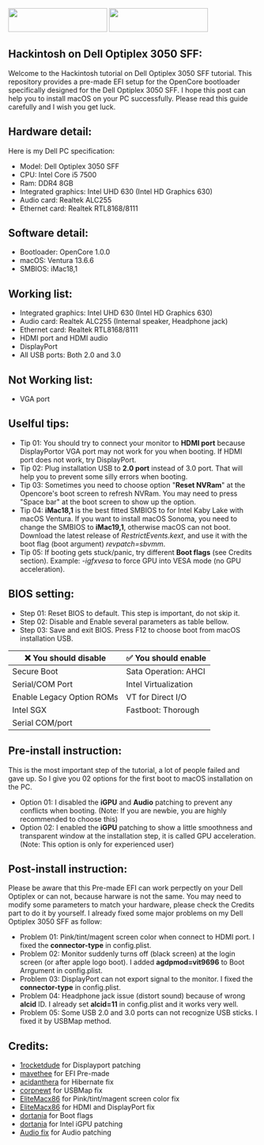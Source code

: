 <img src="https://developer.apple.com/licensing-trademarks/images/mac-logo.svg" width="200" height="48"/>
<img src="https://github.com/acidanthera/OpenCorePkg/blob/master/Docs/Logos/OpenCore_with_text_Small.png" width="200" height="48"/>

## Hackintosh on Dell Optiplex 3050 SFF:
Welcome to the Hackintosh tutorial on Dell Optiplex 3050 SFF tutorial. This repository provides a pre-made EFI setup for the OpenCore bootloader specifically designed for the Dell Optiplex 3050 SFF.
I hope this post can help you to install macOS on your PC successfully. Please read this guide carefully and I wish you get luck.
## Hardware detail:
Here is my Dell PC specification:
- Model: Dell Optiplex 3050 SFF
- CPU: Intel Core i5 7500
- Ram: DDR4 8GB
- Integrated graphics: Intel UHD 630 (Intel HD Graphics 630)
- Audio card: Realtek ALC255
- Ethernet card: Realtek RTL8168/8111
## Software detail:
- Bootloader: OpenCore 1.0.0
- macOS: Ventura 13.6.6
- SMBIOS: iMac18,1
## Working list:
- Integrated graphics: Intel UHD 630 (Intel HD Graphics 630)
- Audio card: Realtek ALC255 (Internal speaker, Headphone jack)
- Ethernet card: Realtek RTL8168/8111
- HDMI port and HDMI audio
- DisplayPort
- All USB ports: Both 2.0 and 3.0
## Not Working list:
- VGA port
## Uselful tips:
- Tip 01: You should try to connect your monitor to **HDMI port** because DisplayPortor VGA port may not work for you when booting. If HDMI port does not work, try DisplayPort.
- Tip 02: Plug installation USB to **2.0 port** instead of 3.0 port. That will help you to prevent some silly errors when booting.
- Tip 03: Sometimes you need to choose option "**Reset NVRam**" at the Opencore's boot screen to refresh NVRam. You may need to press "Space bar" at the boot screen to show up the option.
- Tip 04: **iMac18,1** is the best fitted SMBIOS to for Intel Kaby Lake with macOS Ventura. If you want to install macOS Sonoma, you need to change the SMBIOS to **iMac19,1**, otherwise macOS can not boot. Download the latest release of _RestrictEvents.kext_, and use it with the boot flag (boot argument) _revpatch=sbvmm_. 
- Tip 05: If booting gets stuck/panic, try different **Boot flags** (see Credits section). Example: _-igfxvesa_ to force GPU into VESA mode (no GPU acceleration).
## BIOS setting:
- Step 01: Reset BIOS to default. This step is important, do not skip it.
- Step 02: Disable and Enable several parameters as table bellow.
- Step 03: Save and exit BIOS. Press F12 to choose boot from macOS installation USB.

| ❌ You should disable     | ✅ You should enable |
|---------------------------|---------------------- |
| Secure Boot               | Sata Operation: AHCI  |
| Serial/COM Port           | Intel Virtualization  |
| Enable Legacy Option ROMs | VT for Direct I/O     |
| Intel SGX                 | Fastboot: Thorough    |
| Serial COM/port           |                       |

## Pre-install instruction:
This is the most important step of the tutorial, a lot of people failed and gave up. So I give you 02 options for the first boot to macOS installation on the PC.
- Option 01: I disabled the **iGPU** and **Audio** patching to prevent any conflicts when booting. (Note: If you are newbie, you are highly recommended to choose this)
- Option 02: I enabled the **iGPU** patching to show a little smoothness and transparent window at the installation step, it is called GPU acceleration. (Note: This option is only for experienced user)
## Post-install instruction:
Please be aware that this Pre-made EFI can work perpectly on your Dell Optiplex or can not, because harware is not the same. You may need to modify some parameters to match your hardware, please check the Credits part to do it by yourself.
I already fixed some major problems on my Dell Optiplex 3050 SFF as follow:
- Problem 01: Pink/tint/magent screen color when connect to HDMI port. I fixed the **connector-type** in config.plist.
- Problem 02: Monitor suddenly turns off (black screen) at the login screen (or after apple logo boot). I added **agdpmod=vit9696** to Boot Arrgument in config.plist.
- Problem 03: DisplayPort can not export signal to the monitor. I fixed the **connector-type** in config.plist.
- Problem 04: Headphone jack issue (distort sound) because of wrong **alcid** ID. I already set **alcid=11** in config.plist and it works very well.
- Problem 05: Some USB 2.0 and 3.0 ports can not recognize USB sticks. I fixed it by USBMap method.
## Credits:
- [1rocketdude](https://github.com/1rocketdude/Optiplex_3050_SFF) for Displayport patching
- [mavethee](https://github.com/mavethee/Hackintosh-OpenCore-EFI-DELL-Optiplex-3050) for EFI Pre-made
- [acidanthera](https://github.com/acidanthera/HibernationFixup) for Hibernate fix
- [corpnewt](https://github.com/corpnewt/USBMap) for USBMap fix
- [EliteMacx86](https://elitemacx86.com/threads/how-to-fix-pink-screen-on-intel-hd-and-uhd-graphics-on-macos-sierra-and-later-on-desktops-clover-opencore.434/) for Pink/tint/magent screen color fix
- [EliteMacx86](https://elitemacx86.com/threads/how-to-enable-intel-hd-and-uhd-graphics-on-macos-intel-framebuffer-patching-guide.931/) for HDMI and DisplayPort fix
- [dortania](https://dortania.github.io/GPU-Buyers-Guide/misc/bootflag.html) for Boot flags
- [dortania](https://dortania.github.io/OpenCore-Post-Install/gpu-patching/intel-patching/) for Intel iGPU patching
- [Audio fix](https://dortania.github.io/OpenCore-Post-Install/universal/audio.html) for Audio patching
